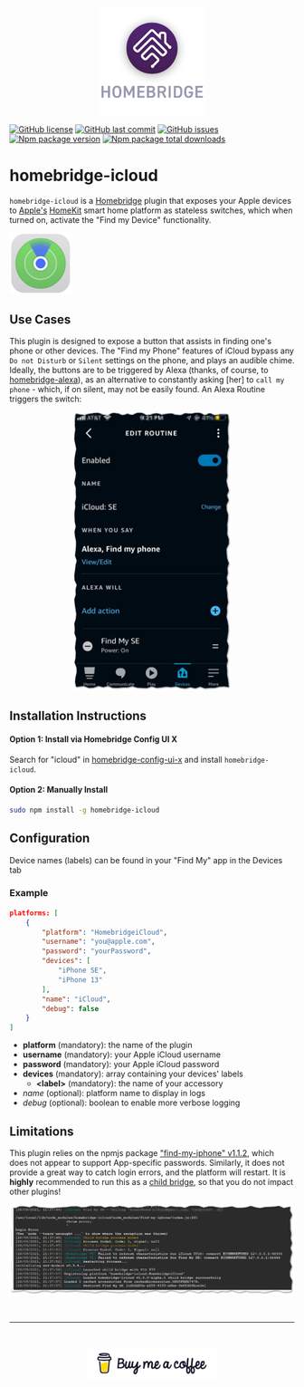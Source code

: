 <p align="center">
    <a href="https://homebridge.io/"><img src="https://github.com/homebridge/branding/raw/master/logos/homebridge-wordmark-logo-vertical.png" width="190"/></a>
</p>

[![GitHub license](https://badgen.net/github/license/steveredden/homebridge-icloud)](https://github.com/steveredden/homebridge-icloud/blob/main/LICENSE)
[![GitHub last commit](https://img.shields.io/github/last-commit/steveredden/homebridge-icloud.svg?style=flat-square)](https://github.com/steveredden/homebridge-icloud)
[![GitHub issues](https://img.shields.io/github/issues/steveredden/homebridge-icloud.svg)](https://GitHub.com/steveredden/homebridge-icloud/issues/)
[![Npm package version](https://badgen.net/npm/v/homebridge-icloud)](https://npmjs.com/package/homebridge-icloud)
[![Npm package total downloads](https://badgen.net/npm/dt/homebridge-icloud)](https://www.npmjs.com/package/homebridge-icloud)

# homebridge-icloud

`homebridge-icloud` is a [Homebridge](https://homebridge.io) plugin that exposes your Apple devices to [Apple's](https://www.apple.com) [HomeKit](https://www.apple.com/ios/home) smart home platform as stateless switches, which when turned on, activate the "Find my Device" functionality.

<img src="img/findmyapp.jpg" width="110" />

## Use Cases

This plugin is designed to expose a button that assists in finding one's phone or other devices. The "Find my Phone" features of iCloud bypass any `Do not Disturb` or `Silent` settings on the phone, and plays an audible chime. Ideally, the buttons are to be triggered by Alexa (thanks, of course, to [homebridge-alexa](https://github.com/NorthernMan54/homebridge-alexa)), as an alternative to constantly asking [her] to `call my phone` - which, if on silent, may not be easily found. An Alexa Routine triggers the switch:

<p align="center"><img src="img/alexaroutine.jpg" width="280"></p>

## Installation Instructions

#### Option 1: Install via Homebridge Config UI X

Search for "icloud" in [homebridge-config-ui-x](https://github.com/oznu/homebridge-config-ui-x) and install `homebridge-icloud`.

#### Option 2: Manually Install

```sh
sudo npm install -g homebridge-icloud
```

## Configuration

Device names (labels) can be found in your "Find My" app in the Devices tab

### Example

```json
platforms: [
    {
        "platform": "HomebridgeiCloud",
        "username": "you@apple.com",
        "password": "yourPassword",
        "devices": [
            "iPhone SE",
            "iPhone 13"
        ],
        "name": "iCloud",
        "debug": false
    }
]
```

* **platform** (mandatory): the name of the plugin
* **username** (mandatory): your Apple iCloud username
* **password** (mandatory): your Apple iCloud password
* **devices** (mandatory): array containing your devices' labels
  * **\<label\>** (mandatory): the name of your accessory
* *name* (optional): platform name to display in logs
* *debug* (optional): boolean to enable more verbose logging

## Limitations

This plugin relies on the npmjs package ["find-my-iphone" v1.1.2](https://www.npmjs.com/package/find-my-iphone), which does not appear to support App-specific passwords. Similarly, it does not provide a great way to catch login errors, and the platform will restart.  It is **highly** recommended to run this as a [child bridge](https://github.com/homebridge/homebridge/wiki/Child-Bridges), so that you do not impact other plugins!

![fatalerror](img/childbridgerestart.png)

<br><hr><br>
<p align="center">
    <a href="https://buymeacoffee.com/steveredden"><img src="img/bmc-new-logo.jpg" width="230"/></a>
</p>
